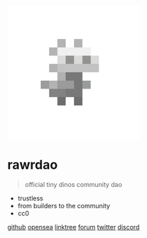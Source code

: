 <img src="_media/logo.png" height="300">

# rawrdao

> official tiny dinos community dao

- trustless
- from builders to the community
- cc0

[github](https://github.com/rawrdao/website/)
[opensea](https://t.co/bF7BZidGD6)
[linktree](http://linktr.ee/tinydinosnft)
[forum](https://forum.rawrdao.xyz)
[twitter](https://twitter.com/tinydinosnft)
[discord](https://discord.gg/6gNEGVgWJm)
